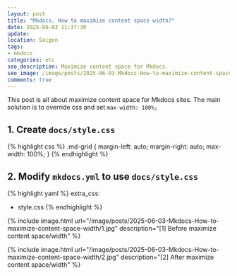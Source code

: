 ```yaml
---
layout: post
title: "Mkdocs, How to maximize content space width?"
date: 2025-06-03 11:37:30
update:
location: Saigon
tags:
- mkdocs
categories: etc
seo_description: Maximize content space for Mkdocs.
seo_image: /image/posts/2025-06-03-Mkdocs-How-to-maximize-content-space-width/seo.jpg
comments: true
---
```


This post is all about maximize content space for Mkdocs sites. The main solution is to override css and set `max-width: 100%;`

## 1. Create `docs/style.css`
{% highlight css %}
.md-grid {
    margin-left: auto;
    margin-right: auto;
    max-width: 100%;
}
{% endhighlight %}

## 2. Modify `mkdocs.yml` to use `docs/style.css`


{% highlight yaml %}
extra_css:
  - style.css
{% endhighlight %}

{% include image.html url="/image/posts/2025-06-03-Mkdocs-How-to-maximize-content-space-width/1.jpg" description="[1] Before maximize content space/width" %}

{% include image.html url="/image/posts/2025-06-03-Mkdocs-How-to-maximize-content-space-width/2.jpg" description="[2] After maximize content space/width" %}
